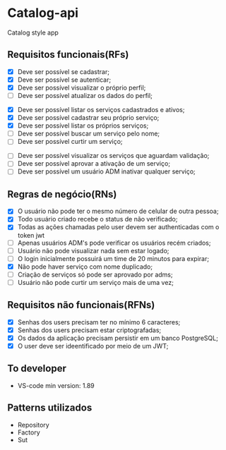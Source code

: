 # Catalog-api

Catalog style app

## Requisitos funcionais(RFs)
<!-- Tudo que o usuário poderá fazer em relação a ele -->
- [x] Deve ser possível se cadastrar;
- [x] Deve ser possível se autenticar;
- [x] Deve ser possível visualizar o próprio perfil;
- [ ] Deve ser possível atualizar os dados do perfil;

<!-- Tudo que o usuário poderá fazer com relação a serviços -->
- [x] Deve ser possível listar os serviços cadastrados e ativos;  
- [x] Deve ser possível cadastrar seu próprio serviço;
- [x] Deve ser possível listar os próprios serviços;
- [ ] Deve ser possível buscar um serviço pelo nome;
- [ ] Deve ser possível curtir um serviço;

<!-- Tudo que um usuário ADM pode fazer -->
- [ ] Deve ser possível visualizar os serviços que aguardam validação;
- [ ] Deve ser possível aprovar a ativação de um serviço;
- [ ] Deve ser possível um usuário ADM inativar qualquer serviço;

## Regras de negócio(RNs)
<!-- Sempre associado ao requisito funcional -->
- [x] O usuário não pode ter o mesmo número de celular de outra pessoa;
- [x] Todo usuário criado recebe o status de não verificado;
- [x] Todas as ações chamadas pelo user devem ser authenticadas com o token jwt
- [ ] Apenas usuários ADM's pode verificar os usuários recém criados;
- [ ] Usuário não pode visualizar nada sem estar logado;
- [ ] O login inicialmente possuirá um time de 20 minutos para expirar;
- [x] Não pode haver serviço com nome duplicado;
- [ ] Criação de serviços só pode ser aprovado por adms;
- [ ] Usuário não pode curtir um serviço mais de uma vez;

## Requisitos não funcionais(RFNs)
<!-- não parte do cliente -->
- [x] Senhas dos users precisam ter no mínimo 6 caracteres;
- [x] Senhas dos users precisam estar criptografadas;
- [x] Os dados da aplicação precisam persistir em um banco PostgreSQL;
- [x] O user deve ser ideentificado por meio de um JWT;

## To developer
- VS-code min version: 1.89

## Patterns utilizados
- Repository
- Factory
- Sut